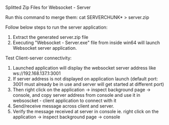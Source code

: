 Splitted Zip Files for Websocket - Server

Run this command to merge them: cat SERVERCHUNK* > server.zip

Follow below steps to run the server application:

1. Extract the generated server.zip file
2. Executing "Websocket - Server.exe" file from inside win64 will launch Websocket server application.

Test Client-server connectivity:
1. Launched application will display the websocket server address like ws://192.168.137.1:3001
2. If server address is not displayed on application launch (default port: 3001 must already be in use and server will get started at different port)
3. Then right click on the application -> inspect background page -> console, and copy server address from console and use it in websoscket - client application to connect with it
4. Send/receive message across client and server.
5. Verify the message received at server in console ie. right click on the application -> inspect background page -> console
